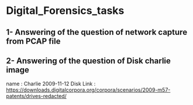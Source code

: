 # Digital_Forensics_tasks

1- Answering of the question of network capture from PCAP file
----------------------------
2- Answering of the question of Disk charlie image 
----------------------------
name : Charlie 2009-11-12 Disk
Link : https://downloads.digitalcorpora.org/corpora/scenarios/2009-m57-patents/drives-redacted/ 
